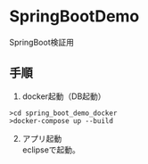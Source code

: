 # SpringBootDemo
SpringBoot検証用

## 手順

1. docker起動（DB起動）
```
>cd spring_boot_demo_docker
>docker-compose up --build
```

2. アプリ起動  
eclipseで起動。